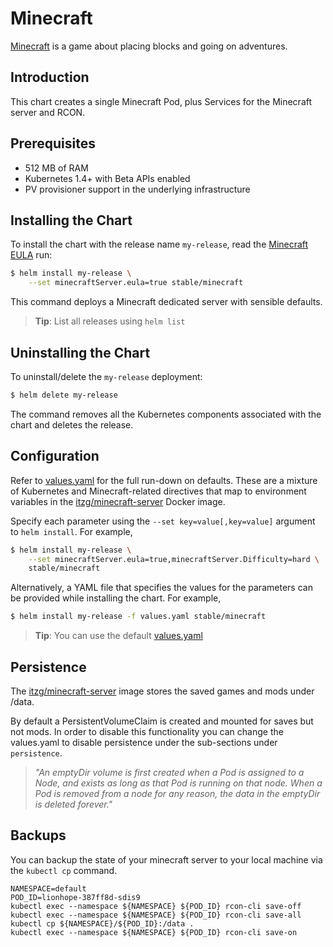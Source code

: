 # Minecraft

[Minecraft](https://minecraft.net/en/) is a game about placing blocks and going on adventures.

## Introduction

This chart creates a single Minecraft Pod, plus Services for the Minecraft server and RCON.

## Prerequisites

- 512 MB of RAM
- Kubernetes 1.4+ with Beta APIs enabled
- PV provisioner support in the underlying infrastructure

## Installing the Chart

To install the chart with the release name `my-release`, read the [Minecraft EULA](https://account.mojang.com/documents/minecraft_eula) run:

```bash
$ helm install my-release \
    --set minecraftServer.eula=true stable/minecraft
```

This command deploys a Minecraft dedicated server with sensible defaults.

> **Tip**: List all releases using `helm list`

## Uninstalling the Chart

To uninstall/delete the `my-release` deployment:

```bash
$ helm delete my-release
```

The command removes all the Kubernetes components associated with the chart and deletes the release.

## Configuration

Refer to [values.yaml](values.yaml) for the full run-down on defaults. These are a mixture of Kubernetes and Minecraft-related directives that map to environment variables in the [itzg/minecraft-server](https://hub.docker.com/r/itzg/minecraft-server/) Docker image.

Specify each parameter using the `--set key=value[,key=value]` argument to `helm install`. For example,

```bash
$ helm install my-release \
    --set minecraftServer.eula=true,minecraftServer.Difficulty=hard \
    stable/minecraft
```

Alternatively, a YAML file that specifies the values for the parameters can be provided while installing the chart. For example,

```bash
$ helm install my-release -f values.yaml stable/minecraft
```

> **Tip**: You can use the default [values.yaml](values.yaml)

## Persistence

The [itzg/minecraft-server](https://hub.docker.com/r/itzg/minecraft-server/) image stores the saved games and mods under /data.

By default a PersistentVolumeClaim is created and mounted for saves but not mods. In order to disable this functionality
you can change the values.yaml to disable persistence under the sub-sections under `persistence`.

> *"An emptyDir volume is first created when a Pod is assigned to a Node, and exists as long as that Pod is running on that node. When a Pod is removed from a node for any reason, the data in the emptyDir is deleted forever."*

## Backups

You can backup the state of your minecraft server to your local machine via the `kubectl cp` command.  

```
NAMESPACE=default
POD_ID=lionhope-387ff8d-sdis9
kubectl exec --namespace ${NAMESPACE} ${POD_ID} rcon-cli save-off
kubectl exec --namespace ${NAMESPACE} ${POD_ID} rcon-cli save-all
kubectl cp ${NAMESPACE}/${POD_ID}:/data .
kubectl exec --namespace ${NAMESPACE} ${POD_ID} rcon-cli save-on
```
